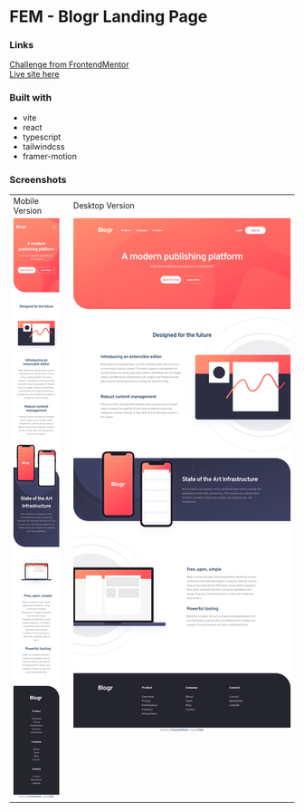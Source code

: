 # FEM - Blogr Landing Page

### Links

[Challenge from FrontendMentor](https://www.frontendmentor.io/challenges/blogr-landing-page-EX2RLAApP)\
[Live site here](https://mgksp-fem-blogr-lp.netlify.app/)

### Built with

- vite
- react
- typescript
- tailwindcss
- framer-motion

### Screenshots

<table>
  <tr>
    <td>Mobile Version</td>
    <td>Desktop Version</td>
  </tr>
  <tr valign="top">
    <td><img src="./screenshots/mobile.png" alt="mobile version" /></td>
    <td><img src="./screenshots/desktop.png" alt="desktop version" /></td>
  </tr>
</table>
